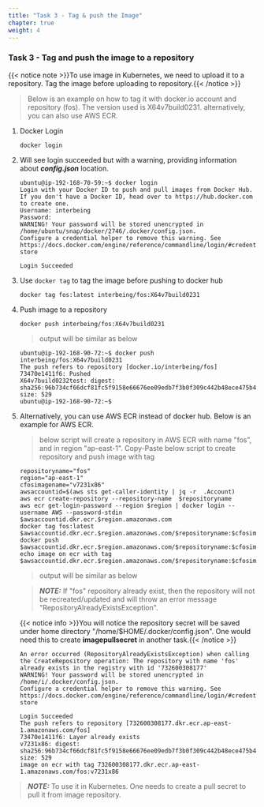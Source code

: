```yaml
---
title: "Task 3 - Tag & push the Image"
chapter: true
weight: 4
---
```


### Task 3 - Tag and push the image to a repository

{{< notice note >}}To use image in Kubernetes, we need to upload it to a repository. Tag the image before uploading to repository.{{< /notice >}}

> Below is an example on how to tag it with docker.io account and repository (fos). The version used is X64v7build0231. alternatively, you can also use AWS ECR.

1. Docker Login

    ```
    docker login 
    ```

1. Will see login succeeded but with a warning, providing information about ***config.json*** location.

    ```
    ubuntu@ip-192-168-70-59:~$ docker login
    Login with your Docker ID to push and pull images from Docker Hub. If you don't have a Docker ID, head over to https://hub.docker.com to create one.
    Username: interbeing
    Password:
    WARNING! Your password will be stored unencrypted in /home/ubuntu/snap/docker/2746/.docker/config.json.
    Configure a credential helper to remove this warning. See
    https://docs.docker.com/engine/reference/commandline/login/#credentials-store

    Login Succeeded
    ```

1. Use `docker tag` to tag the image before pushing to docker hub

    ```
    docker tag fos:latest interbeing/fos:X64v7build0231
    ```

1. Push image to a repository

    ```
    docker push interbeing/fos:X64v7build0231
    ```

    > output will be similar as below

    ```
    ubuntu@ip-192-168-90-72:~$ docker push interbeing/fos:X64v7build0231
    The push refers to repository [docker.io/interbeing/fos]
    73470e1411f6: Pushed
    X64v7build0232test: digest: sha256:96b734cf66dcf81fc5f9158e66676ee09edb7f3b0f309c442b48ece475b42e6c size: 529
    ubuntu@ip-192-168-90-72:~$
    ```

1. Alternatively, you can use AWS ECR instead of docker hub. Below is an example for AWS ECR.

    > below script will create a repository in AWS ECR with name "fos", and in region "ap-east-1". Copy-Paste below script to create repository and push image with tag

    ```
    repositoryname="fos"
    region="ap-east-1"
    cfosimagename="v7231x86"
    awsaccountid=$(aws sts get-caller-identity | jq -r  .Account)
    aws ecr create-repository --repository-name  $repositoryname
    aws ecr get-login-password --region $region | docker login --username AWS --password-stdin $awsaccountid.dkr.ecr.$region.amazonaws.com
    docker tag fos:latest $awsaccountid.dkr.ecr.$region.amazonaws.com/$repositoryname:$cfosimagename
    docker push $awsaccountid.dkr.ecr.$region.amazonaws.com/$repositoryname:$cfosimagename
    echo image on ecr with tag  $awsaccountid.dkr.ecr.$region.amazonaws.com/$repositoryname:$cfosimagename
    ```

    > output will be similar as below

    > **_NOTE:_** If "fos" repository already exist, then the repository will not be recreated/updated and will throw an error message "RepositoryAlreadyExistsException".

    {{< notice info >}}You will notice the repository secret will be saved under home directory "/home/$HOME/.docker/config.json". One would need this to create **imagepullsecret** in another task.{{< /notice >}}

    ```
    An error occurred (RepositoryAlreadyExistsException) when calling the CreateRepository operation: The repository with name 'fos' already exists in the registry with id '732600308177'
    WARNING! Your password will be stored unencrypted in /home/i/.docker/config.json.
    Configure a credential helper to remove this warning. See
    https://docs.docker.com/engine/reference/commandline/login/#credentials-store

    Login Succeeded
    The push refers to repository [732600308177.dkr.ecr.ap-east-1.amazonaws.com/fos]
    73470e1411f6: Layer already exists 
    v7231x86: digest: sha256:96b734cf66dcf81fc5f9158e66676ee09edb7f3b0f309c442b48ece475b42e6c size: 529
    image on ecr with tag 732600308177.dkr.ecr.ap-east-1.amazonaws.com/fos:v7231x86
    ```

> **_NOTE:_** To use it in Kubernetes. One needs to create a pull secret to pull it from image repository.

